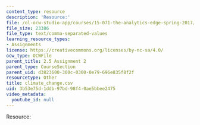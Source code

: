 ```yaml
---
content_type: resource
description: 'Resource:'
file: /ol-ocw-studio-app/courses/15-071-the-analytics-edge-spring-2017/3b53e75d1ddb97bd98f40ae5bbee2475_climate_change.csv
file_size: 23386
file_type: text/comma-separated-values
learning_resource_types:
- Assignments
license: https://creativecommons.org/licenses/by-nc-sa/4.0/
ocw_type: OCWFile
parent_title: 2.5 Assignment 2
parent_type: CourseSection
parent_uid: d3823600-300c-0300-0e79-696e835f8f2f
resourcetype: Other
title: climate_change.csv
uid: 3b53e75d-1ddb-97bd-98f4-0ae5bbee2475
video_metadata:
  youtube_id: null
---
```

Resource: